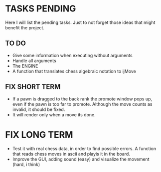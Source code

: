 # TASKS PENDING

Here I will list the pending tasks. Just to not forget those ideas that might benefit the project.

## TO DO

* Give some information when executing without arguments
* Handle all arguments
* The ENGINE
* A function that translates chess algebraic notation to ijMove

## FIX SHORT TERM

* If a pawn is dragged to the back rank the promote window pops up, even if the pawn is too far to promote. Although the move counts as invalid, it should be fixed.
* It will render only when a move its done.

# FIX LONG TERM

* Test it with real chess data, in order to find possible errors. A function that reads chess moves in ascii and playis it in the board.
* Improve the GUI, adding sound (easy) and visualize the movement (hard, i think)
